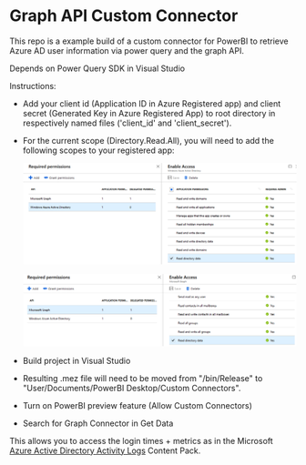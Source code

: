 # Graph API Custom Connector

This repo is a example build of a custom connector for PowerBI to retrieve Azure AD user information via power query and the graph API.

Depends on Power Query SDK in Visual Studio


Instructions:

 - Add your client id (Application ID in Azure Registered app) and client secret (Generated Key in Azure Registered App) to root directory in respectively named files ('client_id' and 'client_secret'). 
 - For the current scope (Directory.Read.All), you will need to add the following scopes to your registered app:

    ![AAD Scope](docs/img/AADScope.png?raw=true "Title")
 
    ![Graph Scope](docs/img/GraphScope.png?raw=true "Title")
 
 - Build project in Visual Studio
 - Resulting .mez file will need to be moved from "<project>/bin/Release" to "User/Documents/PowerBI Desktop/Custom Connectors". 
 - Turn on PowerBI preview feature (Allow Custom Connectors)
 - Search for Graph Connector in Get Data

This allows you to access the login times + metrics as in the Microsoft [Azure Active Directory Activity Logs](https://appsource.microsoft.com/en-us/product/power-bi/e7cf3f33-014a-4c43-8f48-da3d31496d4e?tab=Overview) Content Pack. 
